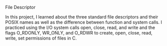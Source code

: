 File Descriptor

In this project,  I learned about the three standard file descriptors 
and their POSIX names as well as the difference 
between function and system calls. 
I practiced using the I/O system calls open, close, read, and write and the flags O_RDONLY, WR_ONLY, and O_RDWR
 to create, open, close, read, write, set permissions of files in C.
